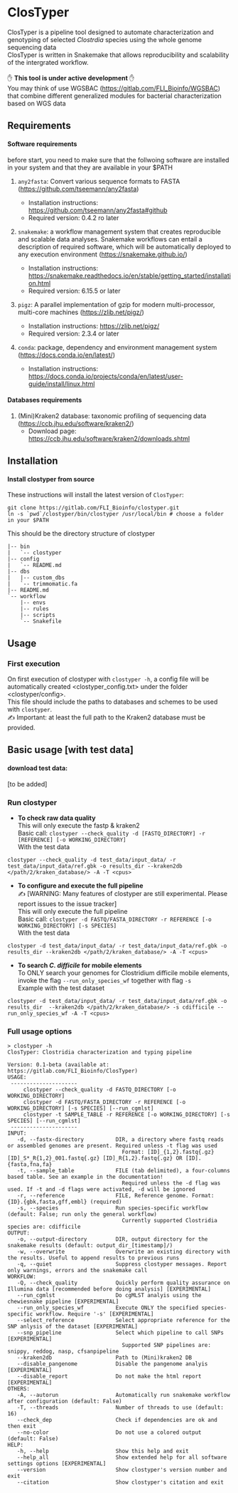 # ClosTyper   

ClosTyper is a pipeline tool designed to automate characterization and genotyping of selected _Clostrdia_ species using the whole genome sequencing data   
ClosTyper is written in Snakemake that allows reproducibility and scalability of the intergrated workflow. <br><br>
&#9995; **This tool is under active development** &#9995;   
You may think of use WGSBAC (https://gitlab.com/FLI_Bioinfo/WGSBAC) that combine different generalized modules for bacterial characterization based on WGS data  

## Requirements 
####  Software requirements
before start, you need to make sure that the follwoing software are installed in your system and that they are available in your $PATH 
1.  `any2fasta`: Convert various sequence formats to FASTA  (https://github.com/tseemann/any2fasta)   
    - Installation instructions: https://github.com/tseemann/any2fasta#github 
    - Required version: 0.4.2 ro later   
    
2.  `snakemake`: a workflow management system that creates reproducible and scalable data analyses. Snakemake workflows can entail a description of required software, which will be automatically deployed to any execution environment (https://snakemake.github.io/)
    - Installation instructions: https://snakemake.readthedocs.io/en/stable/getting_started/installation.html 
    - Required version: 6.15.5 or later    

3. `pigz`: A parallel implementation of gzip for modern multi-processor, multi-core machines (https://zlib.net/pigz/)
    - Installation instructions: https://zlib.net/pigz/
    - Required version: 2.3.4 or later    

4. `conda`: package, dependency and environment management system (https://docs.conda.io/en/latest/) 
    - Installation instructions: https://docs.conda.io/projects/conda/en/latest/user-guide/install/linux.html

####   Databases requirements
1. (Mini)Kraken2 database: taxonomic profiling of sequencing data (https://ccb.jhu.edu/software/kraken2/)
    - Download page: https://ccb.jhu.edu/software/kraken2/downloads.shtml

## Installation
#### Install clostyper from source 
These instructions will install the latest version of `ClosTyper`:

```
git clone https://gitlab.com/FLI_Bioinfo/clostyper.git  
ln -s `pwd`/clostyper/bin/clostyper /usr/local/bin # choose a folder in your $PATH

```  
This should be the directory structure of clostyper   

```
|-- bin
|   `-- clostyper
|-- config
|   `-- README.md
|-- dbs
|   |-- custom_dbs
|   `-- trimmomatic.fa
|-- README.md
`-- workflow
    |-- envs
    |-- rules
    |-- scripts
    `-- Snakefile
```

## Usage
### First execution 

On first execution of clostyper with `clostyper -h`, a config file will be automatically created <clostyper_config.txt> under the folder <clostyper/config>.   
This file should include the paths to databases and schemes to be used with `clostyper`.    
 &#9997; Important: at least the full path to the Kraken2 database must be provided.

## Basic usage [with test data]

#### download test data: 
[to be added]  

### Run clostyper 
* **To check raw data quality**  
This will only execute the fastp & kraken2    
Basic call: `clostyper --check_quality -d [FASTQ_DIRECTORY] -r [REFERENCE] [-o WORKING_DIRECTORY] `      
With the test data    
```
clostyper --check_quality -d test_data/input_data/ -r test_data/input_data/ref.gbk -o results_dir --kraken2db </path/2/kraken_database/> -A -T <cpus> 
```

* **To configure and execute the full pipeline**    
  &#9997; [WARNING: Many features of clostyper are still experimental. Please report issues to the issue tracker]  
This will only execute the full pipeline    
Basic call: `clostyper -d FASTQ/FASTA_DIRECTORY -r REFERENCE [-o WORKING_DIRECTORY] [-s SPECIES]`     
With the test data     
```
clostyper -d test_data/input_data/ -r test_data/input_data/ref.gbk -o results_dir --kraken2db </path/2/kraken_database/> -A -T <cpus> 
```
* **To search _C. difficile_ for mobile elements**   
To ONLY search your genomes for Clostridium difficile mobile elements, invoke the flag `--run_only_species_wf` together with flag `-s`    
Example with the test dataset
```
clostyper -d test_data/input_data/ -r test_data/input_data/ref.gbk -o results_dir  --kraken2db </path/2/kraken_database/> -s cdifficile --run_only_species_wf -A -T <cpus>
```

### Full usage options 
```
> clostyper -h
ClosTyper: Clostridia characterization and typing pipeline

Version: 0.1-beta (available at: https://gitlab.com/FLI_Bioinfo/ClosTyper)
USAGE:
 ---------------------
     clostyper --check_quality -d FASTQ_DIRECTORY [-o WORKING_DIRECTORY]
     clostyper -d FASTQ/FASTA_DIRECTORY -r REFERENCE [-o WORKING_DIRECTORY] [-s SPECIES] [--run_cgmlst]
     clostyper -t SAMPLE_TABLE -r REFERENCE [-o WORKING_DIRECTORY] [-s SPECIES] [--run_cgmlst]
 ---------------------
INPUT:
   -d, --fastx-directory          DIR, a directory where fastq reads or assembled genomes are present. Required unless -t flag was used
                                    Format: [ID]_{1,2}.fastq{.gz} [ID]_S*_R{1,2}_001.fastq{.gz} [ID]_R{1,2}.fastq{.gz} OR [ID].{fasta,fna,fa}
   -t, --sample_table             FILE (tab delimited), a four-columns based table. See an example in the documentation!
                                    Required unless the -d flag was used. If -t and -d flags were activated, -d will be ignored
   -r, --reference                FILE, Reference genome. Format: {ID}.{gbk,fasta,gff,embl} (required)
   -s, --species                  Run species-specific workflow (default: False; run only the general workflow)
                                    Currently supported Clostridia species are: cdifficile
OUTPUT:
   -o, --output-directory         DIR, output directory for the snakemake results (default: output_dir_[timestamp]/)
   -w, --overwrite                Overwrite an existing directory with the results. Useful to append results to previous runs
   -q, --quiet                    Suppress clostyper messages. Report only warnings, errors and the snakemake call
WORKFLOW:
   -Q, --check_quality            Quickly perform quality assurance on Illumina data [recommended before doing analysis] [EXPERIMENTAL]
   --run_cgmlst                   Do cgMLST analyis using the chewiesnake pipeline [EXPERIMENTAL]
   --run_only_species_wf          Execute ONLY the specified species-specific workflow. Require '-s' [EXPERIMENTAL]
   --select_reference             Select appropriate reference for the SNP anlysis of the dataset [EXPERIMENTAL]
   --snp_pipeline                 Select which pipeline to call SNPs [EXPERIMENTAL]
                                    Supported SNP pipelines are: snippy, reddog, nasp, cfsanpipeline
   --kraken2db                    Path to (Mini)kraken2 DB
   --disable_pangenome            Disable the pangenome analyis [EXPERIMENTAL]
   --disable_report               Do not make the html report [EXPERIMENTAL]
OTHERS:
   -A, --autorun                  Automatically run snakemake workflow after configuration (default: False)
   -T, --threads                  Number of threads to use (default: 16)
   --check_dep                    Check if dependencies are ok and then exit
   --no-color                     Do not use a colored output (default: False)
HELP:
   -h, --help                     Show this help and exit
   --help_all                     Show extended help for all software settings options [EXPERIMENTAL]
   --version                      Show clostyper's version number and exit
   --citation                     Show clostyper's citation and exit

```
